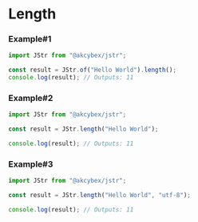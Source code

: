 # Length

### Example#1

```javascript
import JStr from "@akcybex/jstr";

const result = JStr.of("Hello World").length();
console.log(result); // Outputs: 11
```

### Example#2

```javascript
import JStr from "@akcybex/jstr";

const result = JStr.length("Hello World");

console.log(result); // Outputs: 11
```

### Example#3

```javascript
import JStr from "@akcybex/jstr";

const result = JStr.length("Hello World", "utf-8");

console.log(result); // Outputs: 11
```
